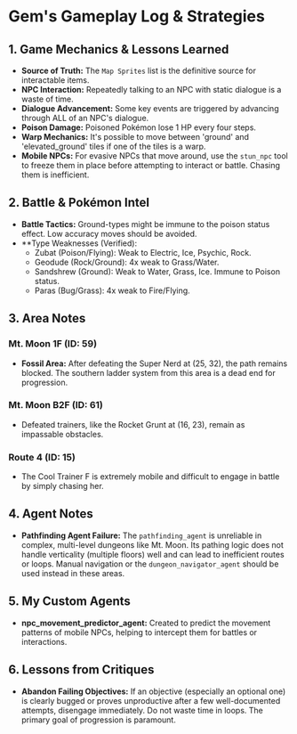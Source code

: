 # Gem's Gameplay Log & Strategies

## 1. Game Mechanics & Lessons Learned
*   **Source of Truth:** The `Map Sprites` list is the definitive source for interactable items.
*   **NPC Interaction:** Repeatedly talking to an NPC with static dialogue is a waste of time.
*   **Dialogue Advancement:** Some key events are triggered by advancing through ALL of an NPC's dialogue.
*   **Poison Damage:** Poisoned Pokémon lose 1 HP every four steps.
*   **Warp Mechanics:** It's possible to move between 'ground' and 'elevated_ground' tiles if one of the tiles is a warp.
*   **Mobile NPCs:** For evasive NPCs that move around, use the `stun_npc` tool to freeze them in place before attempting to interact or battle. Chasing them is inefficient.

## 2. Battle & Pokémon Intel
*   **Battle Tactics:** Ground-types might be immune to the poison status effect. Low accuracy moves should be avoided.
*   **Type Weaknesses (Verified):
    *   Zubat (Poison/Flying): Weak to Electric, Ice, Psychic, Rock.
    *   Geodude (Rock/Ground): 4x weak to Grass/Water.
    *   Sandshrew (Ground): Weak to Water, Grass, Ice. Immune to Poison status.
    *   Paras (Bug/Grass): 4x weak to Fire/Flying.

## 3. Area Notes
### Mt. Moon 1F (ID: 59)
*   **Fossil Area:** After defeating the Super Nerd at (25, 32), the path remains blocked. The southern ladder system from this area is a dead end for progression.

### Mt. Moon B2F (ID: 61)
*   Defeated trainers, like the Rocket Grunt at (16, 23), remain as impassable obstacles.

### Route 4 (ID: 15)
*   The Cool Trainer F is extremely mobile and difficult to engage in battle by simply chasing her.

## 4. Agent Notes
*   **Pathfinding Agent Failure:** The `pathfinding_agent` is unreliable in complex, multi-level dungeons like Mt. Moon. Its pathing logic does not handle verticality (multiple floors) well and can lead to inefficient routes or loops. Manual navigation or the `dungeon_navigator_agent` should be used instead in these areas.

## 5. My Custom Agents
*   **npc_movement_predictor_agent:** Created to predict the movement patterns of mobile NPCs, helping to intercept them for battles or interactions.

## 6. Lessons from Critiques
*   **Abandon Failing Objectives:** If an objective (especially an optional one) is clearly bugged or proves unproductive after a few well-documented attempts, disengage immediately. Do not waste time in loops. The primary goal of progression is paramount.
